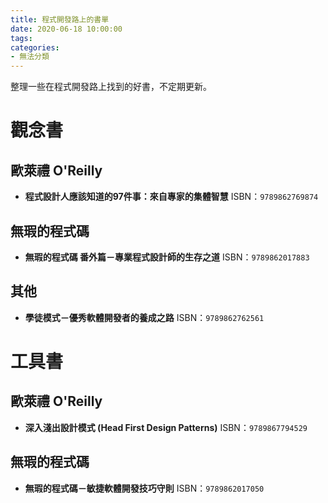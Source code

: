 ```yaml
---
title: 程式開發路上的書單
date: 2020-06-18 10:00:00
tags:
categories:
- 無法分類
---
```

整理一些在程式開發路上找到的好書，不定期更新。
<!--more-->

# 觀念書
## 歐萊禮 O'Reilly
- **程式設計人應該知道的97件事：來自專家的集體智慧**
ISBN：`9789862769874`

## 無瑕的程式碼
- **無瑕的程式碼 番外篇－專業程式設計師的生存之道**
ISBN：`9789862017883`

## 其他
- **學徒模式－優秀軟體開發者的養成之路**
ISBN：`9789862762561`

# 工具書
## 歐萊禮 O'Reilly
- **深入淺出設計模式 (Head First Design Patterns)**
ISBN：`9789867794529`

## 無瑕的程式碼
- **無瑕的程式碼－敏捷軟體開發技巧守則**
ISBN：`9789862017050`